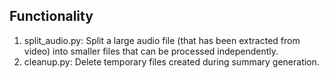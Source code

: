 ## Functionality
1. split_audio.py: Split a large audio file (that has been extracted from video) into smaller files that can be processed independently.
2. cleanup.py: Delete temporary files created during summary generation.
